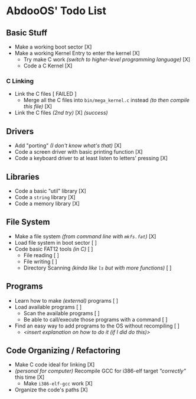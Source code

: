 # AbdooOS' Todo List

## Basic Stuff

-   Make a working boot sector [X]
-   Make a working Kernel Entry to enter the kernel [X]
    -   Try make C work _(switch to higher-level programming language)_ [X]
    -   Code a C Kernel [X]

### C Linking

-   Link the C files [ FAILED ]
    -   Merge all the C files into `bin/mega_kernel.c` instead _(to then compile this file)_ [X]
-   Link the C files _(2nd try)_ [X] _(success)_

## Drivers

-   Add "porting" _(I don't know what's that)_ [X]
-   Code a screen driver with basic printing function [X]
-   Code a keyboard driver to at least listen to letters' pressing [X]

## Libraries

-   Code a basic "util" library [X]
-   Code a `string` library [X]
-   Code a memory library [X]

## File System

-   Make a file system _(from command line with `mkfs.fat`)_ [X]
-   Load file system in boot sector [ ]
-   Code basic FAT12 tools _(in C)_ [ ]
    -   File reading [ ]
    -   File writing [ ]
    -   Directory Scanning _(kinda like `ls` but with more functions)_ [ ]

## Programs

-   Learn how to make _(external)_ programs [ ]
-   Load available programs [ ]
    -   Scan the available programs [ ]
    -   Be able to call/execute those programs with a command [ ]
-   Find an easy way to add programs to the OS without recompiling [ ]
    -   _<insert explanation on how to do it (if I did do this)>_

## Code Organizing / Refactoring

-   Make C code ideal for linking [X]
-   _(personal for computer)_ Recompile GCC for i386-elf target _"correctly"_ this time [X]
    -   Make `i386-elf-gcc` work [X]
-   Organize the code's paths [X]
